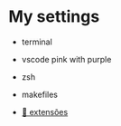 # My settings
 
 - terminal

 - vscode pink with purple

 - zsh

 - makefiles
 
 - [:link: extensões](https://docs.google.com/document/d/1xMu4Rbu3ire_r91cEWhrx2OSApQ7gJR3VOCoRqbpMVg/edit?usp=sharing)
